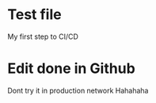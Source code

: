 # Test file
My first step to CI/CD
# Edit done in Github
Dont try it in production network
Hahahaha
